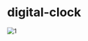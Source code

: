 # digital-clock

![1](https://user-images.githubusercontent.com/47247825/93689629-0a8bc200-fad9-11ea-8975-b351bc725be8.png)
